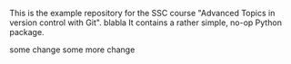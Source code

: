 This is the example repository for the SSC course "Advanced Topics in version control with Git".
blabla
It contains a rather simple, no-op Python package.

some change
some more change
